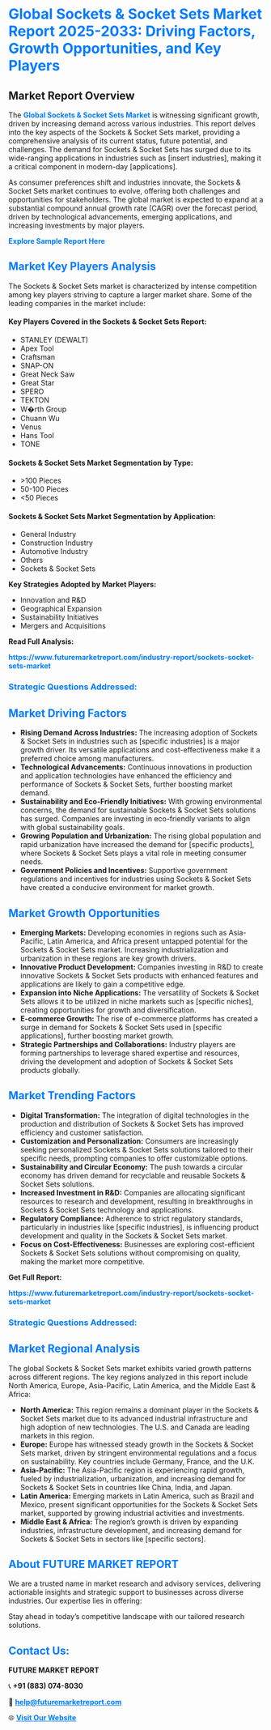 <h1 style="color: #007BFF;">Global Sockets & Socket Sets Market Report 2025-2033: Driving Factors, Growth Opportunities, and Key Players</h1>

<section id="overview">
<h2>Market Report Overview</h2>
<p>The <a href="https://www.futuremarketreport.com/industry-report/sockets-socket-sets-market" style="color: #007BFF; text-decoration: none;"><strong>Global Sockets & Socket Sets Market</strong></a> is witnessing significant growth, driven by increasing demand across various industries. This report delves into the key aspects of the Sockets & Socket Sets market, providing a comprehensive analysis of its current status, future potential, and challenges. The demand for Sockets & Socket Sets has surged due to its wide-ranging applications in industries such as [insert industries], making it a critical component in modern-day [applications].</p>
<p>As consumer preferences shift and industries innovate, the Sockets & Socket Sets market continues to evolve, offering both challenges and opportunities for stakeholders. The global market is expected to expand at a substantial compound annual growth rate (CAGR) over the forecast period, driven by technological advancements, emerging applications, and increasing investments by major players.</p>
</section>

<section id="overview">
<p><a href="https://www.futuremarketreport.com/request-sample/reportId=127716" style="color: #007BFF; text-decoration: none;"><strong>Explore Sample Report Here</strong></a></p>
</section>

<section id="key-players">
<h2 style="color: #007BFF;">Market Key Players Analysis</h2>
<p>The Sockets & Socket Sets market is characterized by intense competition among key players striving to capture a larger market share. Some of the leading companies in the market include:</p>
<h4>Key Players Covered in the Sockets & Socket Sets Report:</h4>
<ul><li>STANLEY (DEWALT)</li><li>Apex Tool</li><li>Craftsman</li><li>SNAP-ON</li><li>Great Neck Saw</li><li>Great Star</li><li>SPERO</li><li>TEKTON</li><li>W�rth Group</li><li>Chuann Wu</li><li>Venus</li><li>Hans Tool</li><li>TONE</li></ul>
<h4>Sockets & Socket Sets Market Segmentation by Type:</h4>
<ul><li>&gt;100 Pieces</li><li>50-100 Pieces</li><li>&lt;50 Pieces</li></ul>

<h4>Sockets & Socket Sets Market Segmentation by Application:</h4>
<ul><li>General Industry</li><li>Construction Industry</li><li>Automotive Industry</li><li>Others</li><li>Sockets &amp; Socket Sets</li></ul>
<p><strong>Key Strategies Adopted by Market Players:</strong></p>
<ul>
<li>Innovation and R&D</li>
<li>Geographical Expansion</li>
<li>Sustainability Initiatives</li>
<li>Mergers and Acquisitions</li>
</ul>
</section>

<section>
<p><strong>Read Full Analysis: </strong></p><a href="https://www.futuremarketreport.com/industry-report/sockets-socket-sets-market" style="color: #007BFF; text-decoration: none;"><strong>https://www.futuremarketreport.com/industry-report/sockets-socket-sets-market</strong></a>
<h3 style="color: #007BFF;">Strategic Questions Addressed:</h3>
</section>

<section id="driving-factors">
<h2 style="color: #007BFF;">Market Driving Factors</h2>
<ul>
<li><strong>Rising Demand Across Industries:</strong> The increasing adoption of Sockets & Socket Sets in industries such as [specific industries] is a major growth driver. Its versatile applications and cost-effectiveness make it a preferred choice among manufacturers.</li>
<li><strong>Technological Advancements:</strong> Continuous innovations in production and application technologies have enhanced the efficiency and performance of Sockets & Socket Sets, further boosting market demand.</li>
<li><strong>Sustainability and Eco-Friendly Initiatives:</strong> With growing environmental concerns, the demand for sustainable Sockets & Socket Sets solutions has surged. Companies are investing in eco-friendly variants to align with global sustainability goals.</li>
<li><strong>Growing Population and Urbanization:</strong> The rising global population and rapid urbanization have increased the demand for [specific products], where Sockets & Socket Sets plays a vital role in meeting consumer needs.</li>
<li><strong>Government Policies and Incentives:</strong> Supportive government regulations and incentives for industries using Sockets & Socket Sets have created a conducive environment for market growth.</li>
</ul>
</section>

<section id="growth-opportunities">
<h2 style="color: #007BFF;">Market Growth Opportunities</h2>
<ul>
<li><strong>Emerging Markets:</strong> Developing economies in regions such as Asia-Pacific, Latin America, and Africa present untapped potential for the Sockets & Socket Sets market. Increasing industrialization and urbanization in these regions are key growth drivers.</li>
<li><strong>Innovative Product Development:</strong> Companies investing in R&D to create innovative Sockets & Socket Sets products with enhanced features and applications are likely to gain a competitive edge.</li>
<li><strong>Expansion into Niche Applications:</strong> The versatility of Sockets & Socket Sets allows it to be utilized in niche markets such as [specific niches], creating opportunities for growth and diversification.</li>
<li><strong>E-commerce Growth:</strong> The rise of e-commerce platforms has created a surge in demand for Sockets & Socket Sets used in [specific applications], further boosting market growth.</li>
<li><strong>Strategic Partnerships and Collaborations:</strong> Industry players are forming partnerships to leverage shared expertise and resources, driving the development and adoption of Sockets & Socket Sets products globally.</li>
</ul>
</section>

<section id="trending-factors">
<h2 style="color: #007BFF;">Market Trending Factors</h2>
<ul>
<li><strong>Digital Transformation:</strong> The integration of digital technologies in the production and distribution of Sockets & Socket Sets has improved efficiency and customer satisfaction.</li>
<li><strong>Customization and Personalization:</strong> Consumers are increasingly seeking personalized Sockets & Socket Sets solutions tailored to their specific needs, prompting companies to offer customizable options.</li>
<li><strong>Sustainability and Circular Economy:</strong> The push towards a circular economy has driven demand for recyclable and reusable Sockets & Socket Sets solutions.</li>
<li><strong>Increased Investment in R&D:</strong> Companies are allocating significant resources to research and development, resulting in breakthroughs in Sockets & Socket Sets technology and applications.</li>
<li><strong>Regulatory Compliance:</strong> Adherence to strict regulatory standards, particularly in industries like [specific industries], is influencing product development and quality in the Sockets & Socket Sets market.</li>
<li><strong>Focus on Cost-Effectiveness:</strong> Businesses are exploring cost-efficient Sockets & Socket Sets solutions without compromising on quality, making the market more competitive.</li>
</ul>
</section>

<section>
<p><strong>Get Full Report: </strong></p><a href="https://www.futuremarketreport.com/industry-report/sockets-socket-sets-market" style="color: #007BFF; text-decoration: none;"><strong>https://www.futuremarketreport.com/industry-report/sockets-socket-sets-market</strong></a>
<h3 style="color: #007BFF;">Strategic Questions Addressed:</h3>
</section>


<section id="regional-analysis">
<h2 style="color: #007BFF;">Market Regional Analysis</h2>
<p>The global Sockets & Socket Sets market exhibits varied growth patterns across different regions. The key regions analyzed in this report include North America, Europe, Asia-Pacific, Latin America, and the Middle East & Africa:</p>
<ul>
<li><strong>North America:</strong> This region remains a dominant player in the Sockets & Socket Sets market due to its advanced industrial infrastructure and high adoption of new technologies. The U.S. and Canada are leading markets in this region.</li>
<li><strong>Europe:</strong> Europe has witnessed steady growth in the Sockets & Socket Sets market, driven by stringent environmental regulations and a focus on sustainability. Key countries include Germany, France, and the U.K.</li>
<li><strong>Asia-Pacific:</strong> The Asia-Pacific region is experiencing rapid growth, fueled by industrialization, urbanization, and increasing demand for Sockets & Socket Sets in countries like China, India, and Japan.</li>
<li><strong>Latin America:</strong> Emerging markets in Latin America, such as Brazil and Mexico, present significant opportunities for the Sockets & Socket Sets market, supported by growing industrial activities and investments.</li>
<li><strong>Middle East & Africa:</strong> The region’s growth is driven by expanding industries, infrastructure development, and increasing demand for Sockets & Socket Sets in sectors like [specific sectors].</li>
</ul>
</section>

<footer>
<h2 style="color: #007BFF;">About FUTURE MARKET REPORT</h2>
<p>We are a trusted name in market research and advisory services, delivering actionable insights and strategic support to businesses across diverse industries. Our expertise lies in offering:</p>

<p>Stay ahead in today’s competitive landscape with our tailored research solutions.</p>

<h2 style="color: #007BFF;">Contact Us:</h2>
<p><strong>FUTURE MARKET REPORT</strong></p>
<p>📞 <strong>+91 (883) 074-8030</strong></p>
<p>📧 <strong><a href="mailto:help@futuremarketreport.com" style="color: #007BFF;">help@futuremarketreport.com</a></strong></p>
<p>🌐 <strong><a href="https://www.futuremarketreport.com/" style="color: #007BFF;">Visit Our Website</a></strong></p>
</footer>
